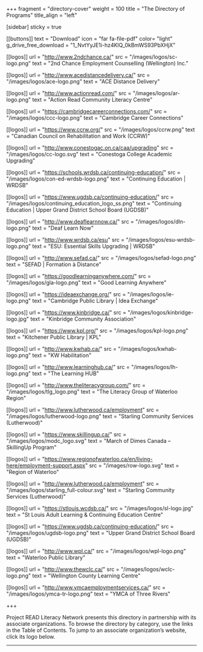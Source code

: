 +++
fragment = "directory-cover"
weight = 100
title = "The Directory of Programs"
title_align = "left"

[sidebar]
  sticky = true
  
[[buttons]]
  text = "Download"
  icon = "far fa-file-pdf"
  color= "light"
  g_drive_free_download = "1_NvtYyJE1i-hz4KlQ_0kBmWS93PbXHjX"
  
[[logos]]
  url = "http://www.2ndchance.ca/"
  src = "/images/logos/sc-logo.png"
  text = "2nd Chance Employment Counselling (Wellington) Inc."
  
[[logos]]
  url = "http://www.acedistancedelivery.ca/"
  src = "/images/logos/ace-logo.png"
  text = "ACE Distance Delivery"  

[[logos]]
  url = "http://www.actionread.com/"
  src = "/images/logos/ar-logo.png"
  text = "Action Read Community Literacy Centre"

[[logos]]
  url = "https://cambridgecareerconnections.com/"
  src = "/images/logos/ccc-logo.png"
  text = "Cambridge Career Connections"
  
[[logos]]
  url = "https://www.ccrw.org/"
  src = "/images/logos/ccrw.png"
  text = "Canadian Council on Rehabilitation and Work (CCRW)"
  
[[logos]]
  url = "http://www.conestogac.on.ca/caa/upgrading"
  src = "/images/logos/cc-logo.svg"
  text = "Conestoga College Academic Upgrading"

[[logos]]
  url = "https://schools.wrdsb.ca/continuing-education/"
  src = "/images/logos/con-ed-wrdsb-logo.png"
  text = "Continuing Education | WRDSB"  
  
[[logos]]
  url = "https://www.ugdsb.ca/continuing-education/"
  src = "/images/logos/continuing_education_logo_ss.png"
  text = "Continuing Education | Upper Grand District School Board (UGDSB)"
  
[[logos]]
  url = "http://www.deaflearnnow.ca/"
  src = "/images/logos/dln-logo.png"
  text = "Deaf Learn Now"  

[[logos]]
  url = "http://www.wrdsb.ca/esu"
  src = "/images/logos/esu-wrdsb-logo.png"
  text = "ESU: Essential Skills Upgrading | WRDSB"
   
[[logos]]
  url = "http://www.sefad.ca/"
  src = "/images/logos/sefad-logo.png"
  text = "SEFAD | Formation à Distance"  

[[logos]]
  url = "https://goodlearninganywhere.com/"
  src = "/images/logos/gla-logo.png"
  text = "Good Learning Anywhere"  

[[logos]]
  url = "https://ideaexchange.org/"
  src = "/images/logos/ie-logo.png"
  text = "Cambridge Public Library | Idea Exchange" 

[[logos]]
  url = "https://www.kinbridge.ca/"
  src = "/images/logos/kinbridge-logo.jpg"
  text = "Kinbridge Community Association" 

[[logos]]
  url = "https://www.kpl.org/"
  src = "/images/logos/kpl-logo.png"
  text = "Kitchener Public Library | KPL" 

[[logos]]
  url = "http://www.kwhab.ca/"
  src = "/images/logos/kwhab-logo.png"
  text = "KW Habilitation"

[[logos]]
  url = "http://www.learninghub.ca/"
  src = "/images/logos/lh-logo.png"
  text = "The Learning HUB"  

[[logos]]
  url = "http://www.theliteracygroup.com/"
  src = "/images/logos/tlg_logo.png"
  text = "The Literacy Group of Waterloo Region"
  
[[logos]]
  url = "http://www.lutherwood.ca/employment"
  src = "/images/logos/lutherwood-logo.png"
  text = "Starling Community Services (Lutherwood)"

[[logos]]
  url = "https://www.skillingup.ca/"
  src = "/images/logos/modc_logo.svg"
  text = "March of Dimes Canada – SkillingUp Program"  
  
[[logos]]
  url = "https://www.regionofwaterloo.ca/en/living-here/employment-support.aspx"
  src = "/images/row-logo.svg"
  text = "Region of Waterloo"  

[[logos]]
  url = "http://www.lutherwood.ca/employment"
  src = "/images/logos/starling_full-colour.svg"
  text = "Starling Community Services (Lutherwood)"

[[logos]]
  url = "https://stlouis.wcdsb.ca/"
  src = "/images/logos/sl-logo.jpg"
  text = "St Louis Adult Learning & Continuing Education Centre"
  
[[logos]]
  url = "https://www.ugdsb.ca/continuing-education/"
  src = "/images/logos/ugdsb-logo.png"
  text = "Upper Grand District School Board (UGDSB)"
  
[[logos]]
  url = "http://www.wpl.ca/"
  src = "/images/logos/wpl-logo.png"
  text = "Waterloo Public Library" 
  
[[logos]]
  url = "http://www.thewclc.ca/"
  src = "/images/logos/wclc-logo.png"
  text = "Wellington County Learning Centre"  

[[logos]]
  url = "http://www.ymcaemploymentservices.ca/"
  src = "/images/logos/ymca-tr-logo.png"
  text = "YMCA of Three Rivers" 

+++

Project READ Literacy Network presents this directory in partnership with its associate organizations. To browse the directory by category, use the links in the Table of Contents. To jump to an associate organization’s website, click its logo below. 

***
